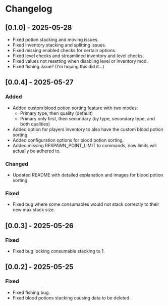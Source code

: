 # Changelog

## [0.1.0] - 2025-05-28
- Fixed potion stacking and moving issues.
- Fixed inventory stacking and splitting issues.
- Fixed missing enabled checks for certain options.
- Fixed level checks and streamlined inventory and level checks.
- Fixed values not resetting when disabling level or inventory mod.
- Fixed fishing issue? (I'm hoping this did it...)


## [0.0.4] - 2025-05-27

### Added
- Added custom blood potion sorting feature with two modes:
    - Primary type, then quality (default)
    - Primary only first, then secondary (by type, secondary type, and both qualities)
- Added option for players inventory to also have the custom blood potion sorting.
- Added configuration options for blood potion sorting.
- Added missing RESPAWN_POINT_LIMIT to commands, now limits will actually be adhered to.

### Changed
- Updated README with detailed explanation and images for blood potion sorting.

### Fixed
- Fixed bug where some consumables would not stack correctly to their new max stack size.

## [0.0.3] - 2025-05-26

### Fixed
- Fixed bug locking consumable stacking to 1.

## [0.0.2] - 2025-05-25

### Fixed
- Fixed fishing bug.
- Fixed blood potions stacking causing data to be deleted.